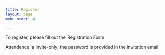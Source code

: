 ```yaml
---
title: Register
layout: page
menu_order: 4

---
```


<div class="card">
  <div class="card w-75">
  <div class="card-body">
    
<p> 
To register, please fill out the <a href"https://docs.google.com/forms/d/e/1FAIpQLSeSqF8K1UWoS5mjXK5R98G2Rhfb5m1iLqBebBbPb7VFN7DBLw/formResponse">Registration
Form</a>
</p>

<p>Attendence is invite-only; the password is provided in the invitation email.</p>



  </div>
  </div>
</div>
